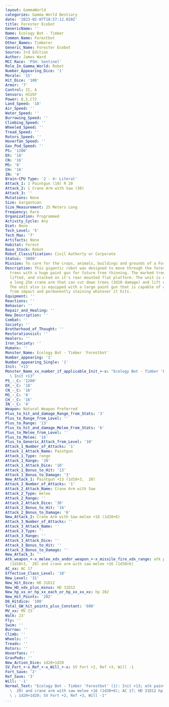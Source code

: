 ```yaml
---
layout: GammaWorld
categories: Gamma World Bestiary
date: '2023-02-07T18:57:12.020Z'
title: Forester Ecobot
GenericName: ''
Name: Ecology Bot - Timber
Common_Name: Forestbot
Other_Names: Timberer
Generic_Name: Forester Ecobot
Source: 3rd Edition
Author: James Ward
MCC Race: 'PSH: Sentinel'
Role_In_Gamma_World: Robot
Number_Appearing_Dice: '1'
Morale: '15'
Hit_Dice: '100'
Armor: '7'
Control: II, A
Sensors: HIUSF
Power: B,S,C72
Land_Speed: '18'
Air_Speed: ''
Water_Speed: ''
Burrowing_Speed: ''
Climbing_Speed: ''
Wheeled_Speed: ''
Tread_Speed: ''
Rotors_Speed: ''
Hoverfan_Speed: ''
Gav_Pod_Speed: ''
PS: '1200'
DX: '18'
CN: '16'
MS: '8'
CH: '16'
IN: '4'
Brain-CPU Type: '2 - 4: Literal'
Attack_1: 1 Paintgun (10) R 20
Attack_2: 1 Crane Arm with Saw (30)
Attack_3: ''
Mutations: None
Size: Gargantuan
Size_Measurement: 25 Meters Long
Frequency: Rare
Organization: Programmed
Activity_Cycle: Any
Diet: None
Tech_Level: '5'
Tech_Max: '7'
Artifacts: None
Habitat: Forest
Base_Stock: Robot
Robot_Classification: Civil Authorty or Corporate
Status: '3000'
Mission: To care for the crops, animals, buildings and grounds of a Forest.
Description: This gigantic robot was designed to move through the forest marking selected
  trees with a huge paint gun for future tree thinning. The marked trees are cut down,
  lifted, and stacked on it's rear mounted flat platform. The unit is equipped with
  a long 25m crane arm that can cut down trees (3d10 damage) and lift up to 25 tons.
  The unit also is equipped with a large paint gun that is capable of doing 1d10 damage
  from impact and permanently staining whatever it hits.
Equipment: ''
Reactions: ''
Behavior: ''
Repair_and_Healing: ''
New_Description: ''
Combat: ''
Society: ''
Brotherhood_of_Thought: ''
Restorationsist: ''
Healers: ''
Iron_Society: ''
Humans: ''
Monster_Name: Ecology Bot - Timber 'Forestbot'
Number_appearing: '1'
Number_appearing_Single: '1'
Init: '+13'
Monster_Name_xx_number_if_applicable_Init_+-x: "Ecology Bot - Timber 'Forestbot' (1):\
  \ Init +13"
PS_-_C: '1200'
DX_-_C: '18'
CN_-_C: '16'
MS_-_C: '8'
CH_-_C: '16'
IN_-_C: '4'
Weapon: Natural Weapon Preferred
Plus_to_hit_and_damage_Range_from_Stats: '3'
Plus_to_Range_from_Level: ''
Plus_to_Range: '13'
Plus_to_hit_and_damage_Melee_From_Stats: '6'
Plus_to_Melee_from_Level: ''
Plus_to_Melee: '16'
Plus_to_Generic_Attack_from_Level: '10'
Attack_1_Number_of_Attacks: '1'
Attack_1_Attack_Name: Paintgun
Attack_1_Type: range
Attack_1_Range: '20'
Attack_1_Attack_Dice: '10'
Attack_1_Bonus_to_Hit: '13'
Attack_1_Bonus_to_Damage: '3'
New_Attack_1: Paintgun +13 (1d10+3,  20)
Attack_2_Number_of_Attacks: '1'
Attack_2_Attack_Name: Crane Arm with Saw
Attack_2_Type: melee
Attack_2_Range: ''
Attack_2_Attack_Dice: '30'
Attack_2_Bonus_to_Hit: '16'
Attack_2_Bonus_to_Damage: '6'
New_Attack_2: Crane Arm with Saw melee +16 (1d30+6)
Attack_3_Number_of_Attacks: ''
Attack_3_Attack_Name: ''
Attack_3_Type: ''
Attack_3_Range: ''
Attack_3_Attack_Dice: ''
Attack_3_Bonus_to_Hit: ''
Attack_3_Bonus_to_Damage: ''
New_Attack_3: ''
Atk_weapon_+-x_melee_xdx_andor_weapon_+-x_missile_fire_xdx_range: atk paintgun +13
  (1d10+3,  20) and crane arm with saw melee +16 (1d30+6)
AC_xx: AC 17
Effective_Class_Level: '10'
New_Level: '31'
New_Hit_Dice: HD 31D12
New_HD_xdx_plus_minus: HD 31D12
New_hp_xx_or_hp_xx_each_or_hp_xx_xx_xx: hp 202
New_Hit_Points: '202'
D6_Hitdice: '100'
Total_GW_hit_points_plus_Constant: '600'
MV_xx: MV 23'
Walk: 23'
Fly: ''
Swim: ''
Burrow: ''
Climb: ''
Wheels: ''
Treads: ''
Rotors: ''
Hoverfans: ''
GravPods: ''
New_Action_Dice: 1d20+1d20
SV_Fort_+-x_Ref_+-x_Will_+-x: SV Fort +2, Ref +3, Will -1
Fort_Save: '2'
Ref_Save: '3'
Will: '-1'
Normal_Text: "Ecology Bot - Timber 'Forestbot' (1): Init +13; atk paintgun +13 (1d10+3,\
  \  20) and crane arm with saw melee +16 (1d30+6); AC 17; HD 31D12 hp 202; MV 23'\
  \ ; 1d20+1d20; SV Fort +2, Ref +3, Will -1"
...
```

